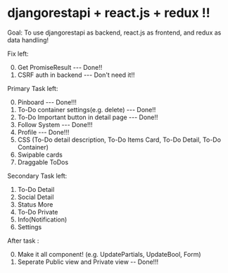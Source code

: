 # djangorestapi + react.js + redux !!

Goal: To use djangorestapi as backend, react.js as frontend, and redux as data handling!

Fix left:

0. Get PromiseResult --- Done!!
1. CSRF auth in backend --- Don't need it!!

Primary Task left:

0. Pinboard --- Done!!!
1. To-Do container settings(e.g. delete) --- Done!!
2. To-Do Important button in detail page --- Done!!
3. Follow System --- Done!!!
4. Profile --- Done!!!
5. CSS (To-Do detail description, To-Do Items Card, To-Do Detail, To-Do Container)
6. Swipable cards
7. Draggable ToDos

Secondary Task left:

1. To-Do Detail
2. Social Detail
3. Status More
4. To-Do Private
5. Info(Notification)
6. Settings

After task :

0. Make it all component! (e.g. UpdatePartials, UpdateBool, Form)
1. Seperate Public view and Private view -- Done!!!
